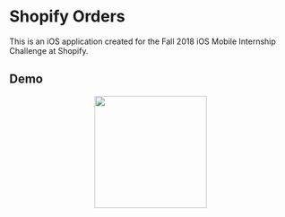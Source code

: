 # Shopify Orders
This is an iOS application created for the Fall 2018 iOS Mobile Internship Challenge at Shopify.

## Demo
<p align="center"><img src="https://i.imgur.com/6piVQM3.gifv" width="200"></p>
